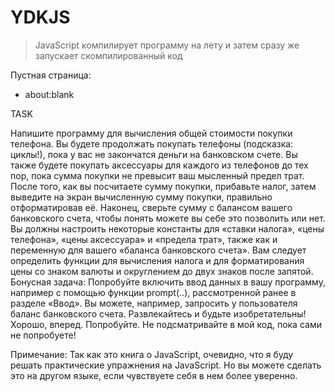 YDKJS
===

> JavaScript компилирует программу на лету и затем сразу же запускает скомпилированный код

Пустная страница:
* about:blank  

TASK

Напишите программу для вычисления общей стоимости покупки телефона. 
Вы будете продолжать покупать телефоны (подсказка: циклы!), пока у вас не закончатся деньги на банковском счете. Вы также будете покупать аксессуары для каждого из телефонов до тех пор, пока сумма покупки не превысит ваш мысленный предел трат.
После того, как вы посчитаете сумму покупки, прибавьте налог, затем выведите на экран вычисленную сумму покупки, правильно отформатировав её.
Наконец, сверьте сумму с балансом вашего банковского счета, чтобы понять можете вы себе это позволить или нет.
Вы должны настроить некоторые константы для «ставки налога», «цены телефона», «цены аксессуара» и «предела трат», также как и переменную для вашего «баланса банковского счета».
Вам следует определить функции для вычисления налога и для форматирования цены со знаком валюты и округлением до двух знаков после запятой.
Бонусная задача: Попробуйте включить ввод данных в вашу программу, например с помощью функции prompt(..), рассмотренной ранее в разделе «Ввод». Вы можете, например, запросить у пользователя баланс банковского счета. Развлекайтесь и будьте изобретательны!
Хорошо, вперед. Попробуйте. Не подсматривайте в мой код, пока сами не попробуете!

Примечание: Так как это книга о JavaScript, очевидно, что я буду решать практические упражнения на JavaScript. Но вы можете сделать это на другом языке, если чувствуете себя в нем более уверенно.